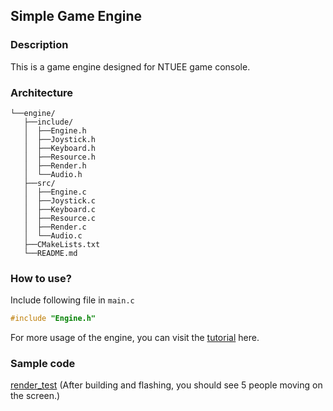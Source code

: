 ## Simple Game Engine

### Description

This is a game engine designed for NTUEE game console.

### Architecture

```
└──engine/
   ├──include/
   │  ├──Engine.h
   │  ├──Joystick.h
   │  ├──Keyboard.h
   │  ├──Resource.h
   │  ├──Render.h
   │  └──Audio.h
   ├──src/
   │  ├──Engine.c
   │  ├──Joystick.c
   │  ├──Keyboard.c
   │  ├──Resource.c
   │  ├──Render.c
   │  └──Audio.c
   ├──CMakeLists.txt
   └──README.md
```

### How to use?

Include following file in `main.c`
```C
#include "Engine.h"
```
For more usage of the engine, you can visit the [tutorial](https://hackmd.io/@uzF57KwOT5SnkVGD3Ppheg/Bkq8tLnLC) here.

### Sample code

[render_test](https://drive.google.com/file/d/1fSTIGNiYqWQUzMxRMaV6cDyT94TVNQgK/view?usp=sharing) (After building and flashing, you should see 5 people moving on the screen.)
